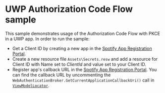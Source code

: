 # UWP Authorization Code Flow sample

This sample demonstrates usage of the Authorization Code Flow with PKCE in a UWP app. In order to run the sample:

- Get a Client ID by creating a new app in the [Spotify App Registration Portal](https://developer.spotify.com/dashboard/applications).
- Create a new resource file `Assets\Secrets.resw` and add a resource for Client ID with Name set to *ClientId* and value set to your Client ID.
- Register app's callback URL in the [Spotify App Registration Portal](https://developer.spotify.com/dashboard/applications). You can find the callback URL by uncommenting the `WebAuthenticationBroker.GetCurrentApplicationCallbackUri()` call in [`ViewModelLocator`](ViewModelLocator.cs).
